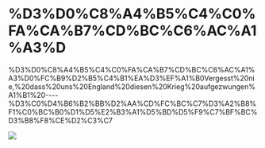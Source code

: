 # %D3%D0%C8%A4%B5%C4%C0%FA%CA%B7%CD%BC%C6%AC%A1%A3%D 
 %D3%D0%C8%A4%B5%C4%C0%FA%CA%B7%CD%BC%C6%AC%A1%A3%D0%FC%B9%D2%B5%C4%B1%EA%D3%EF%A1%B0Vergesst%20nie,%20dass%20uns%20England%20diesen%20Krieg%20aufgezwungen%A1%B1%20----%D3%C0%D4%B6%B2%BB%D2%AA%CD%FC%BC%C7%D3%A2%B8%F1%C0%BC%B0%D1%D5%E2%B3%A1%D5%BD%D5%F9%C7%BF%BC%D3%B8%F8%CE%D2%C3%C7 
 
 ![]( https://www.dapenti.com:99/dapenti/2cb84311/2ef023d0.jpg )